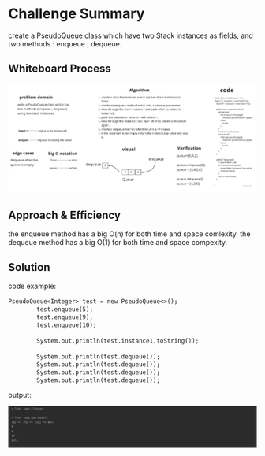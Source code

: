 # Challenge Summary
create a PseudoQueue class which have two Stack instances as fields, and two methods : enqueue , dequeue.

## Whiteboard Process
![pseudoqueue](Psudo-queue.jpg)

## Approach & Efficiency
the enqueue method has a big O(n) for both time and space comlexity.
the dequeue method has a big O(1) for both time and space compexity.

## Solution

code example:

```
PseudoQueue<Integer> test = new PseudoQueue<>();
        test.enqueue(5);
        test.enqueue(9);
        test.enqueue(10);

        System.out.println(test.instance1.toString());

        System.out.println(test.dequeue());
        System.out.println(test.dequeue());
        System.out.println(test.dequeue());
        System.out.println(test.dequeue());
```

output:

![output](output.PNG)